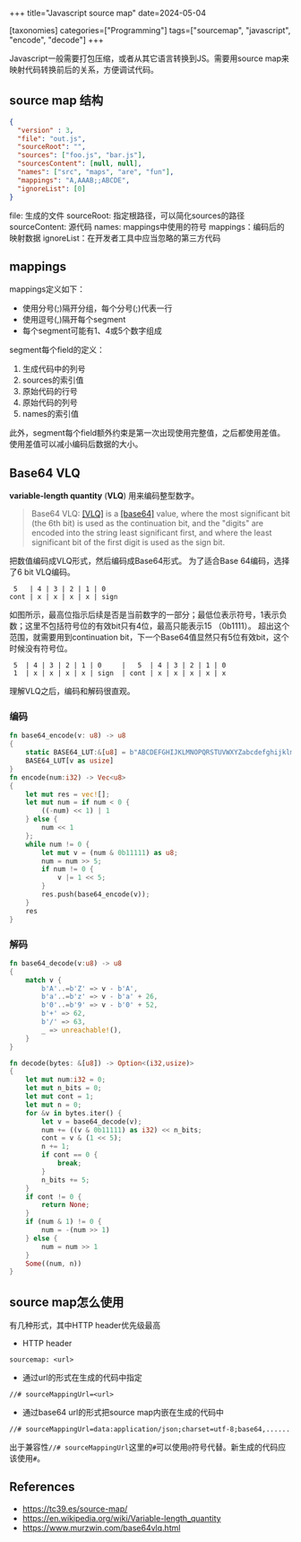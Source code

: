 +++
title="Javascript source map"
date=2024-05-04

[taxonomies]
categories=["Programming"]
tags=["sourcemap", "javascript", "encode", "decode"]
+++

Javascript一般需要打包压缩，或者从其它语言转换到JS。需要用source map来映射代码转换前后的关系，方便调试代码。

## source map 结构

```json
{
  "version" : 3,
  "file": "out.js",
  "sourceRoot": "",
  "sources": ["foo.js", "bar.js"],
  "sourcesContent": [null, null],
  "names": ["src", "maps", "are", "fun"],
  "mappings": "A,AAAB;;ABCDE",
  "ignoreList": [0]
}
```

file: 生成的文件
sourceRoot: 指定根路径，可以简化sources的路径
sourceContent: 源代码
names: mappings中使用的符号
mappings：编码后的映射数据
ignoreList：在开发者工具中应当忽略的第三方代码
## mappings
mappings定义如下：
- 使用分号(;)隔开分组，每个分号(;)代表一行
- 使用逗号(,)隔开每个segment
- 每个segment可能有1、4或5个数字组成

segment每个field的定义：
1. 生成代码中的列号
2. sources的索引值
3. 原始代码的行号
4. 原始代码的列号
5. names的索引值

此外，segment每个field额外约束是第一次出现使用完整值，之后都使用差值。
使用差值可以减小编码后数据的大小。
## Base64 VLQ

**variable-length quantity** (**VLQ**) 用来编码整型数字。

> Base64 VLQ: [[VLQ]](https://tc39.es/source-map/#biblio-vlq "Variable-length quantity") is a [[base64]](https://tc39.es/source-map/#biblio-base64 "The Base16, Base32, and Base64 Data Encodings") value, where the most significant bit (the 6th bit) is used as the continuation bit, and the "digits" are encoded into the string least significant first, and where the least significant bit of the first digit is used as the sign bit.

把数值编码成VLQ形式，然后编码成Base64形式。
为了适合Base 64编码，选择了6 bit VLQ编码。

```
 5   | 4 | 3 | 2 | 1 | 0
cont | x | x | x | x | sign
```
如图所示，最高位指示后续是否是当前数字的一部分；最低位表示符号，1表示负数；这里不包括符号位的有效bit只有4位，最高只能表示15 （0b1111）。
超出这个范围，就需要用到continuation bit，下一个Base64值显然只有5位有效bit，这个时候没有符号位。
```
 5  | 4 | 3 | 2 | 1 | 0     |   5  | 4 | 3 | 2 | 1 | 0
 1  | x | x | x | x | sign  | cont | x | x | x | x | x 
```

理解VLQ之后，编码和解码很直观。
### 编码
```rust
fn base64_encode(v: u8) -> u8
{
	static BASE64_LUT:&[u8] = b"ABCDEFGHIJKLMNOPQRSTUVWXYZabcdefghijklmnopqrstuvwxyz0123456789+/";
	BASE64_LUT[v as usize]
}
fn encode(num:i32) -> Vec<u8>
{
	let mut res = vec![];
	let mut num = if num < 0 {
		((-num) << 1) | 1 
	} else {
		num << 1
	};
	while num != 0 {
		let mut v = (num & 0b11111) as u8;
		num = num >> 5;
		if num != 0 {
			v |= 1 << 5;
		}
		res.push(base64_encode(v));
	}
	res
}
```

### 解码
```rust
fn base64_decode(v:u8) -> u8
{
	match v {
		b'A'..=b'Z' => v - b'A',
		b'a'..=b'z' => v - b'a' + 26,
		b'0'..=b'9' => v - b'0' + 52,
		b'+' => 62,
		b'/' => 63,
		_ => unreachable!(),
	}
}

fn decode(bytes: &[u8]) -> Option<(i32,usize)>
{
	let mut num:i32 = 0;
	let mut n_bits = 0;
	let mut cont = 1;
	let mut n = 0;
	for &v in bytes.iter() {
		let v = base64_decode(v);
		num += ((v & 0b11111) as i32) << n_bits;
		cont = v & (1 << 5);
		n += 1;
		if cont == 0 {
			break;
		}
		n_bits += 5;
	}
	if cont != 0 {
		return None;
	}
	if (num & 1) != 0 {
		num = -(num >> 1)
	} else {
		num = num >> 1
	}
	Some((num, n))
}
```

## source map怎么使用
有几种形式，其中HTTP header优先级最高
- HTTP header
```
sourcemap: <url>
```
- 通过url的形式在生成的代码中指定
```
//# sourceMappingUrl=<url>
```
- 通过base64 url的形式把source map内嵌在生成的代码中
```
//# sourceMappingUrl=data:application/json;charset=utf-8;base64,......
```

出于兼容性`//# sourceMappingUrl`这里的`#`可以使用`@`符号代替。新生成的代码应该使用`#`。

## References
- https://tc39.es/source-map/
- https://en.wikipedia.org/wiki/Variable-length_quantity
- https://www.murzwin.com/base64vlq.html